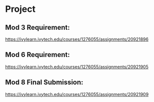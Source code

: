 # Project

## Mod 3 Requirement:

https://ivylearn.ivytech.edu/courses/1276055/assignments/20921896


## Mod 6 Requirement:

https://ivylearn.ivytech.edu/courses/1276055/assignments/20921905


## Mod 8 Final Submission:

https://ivylearn.ivytech.edu/courses/1276055/assignments/20921909

